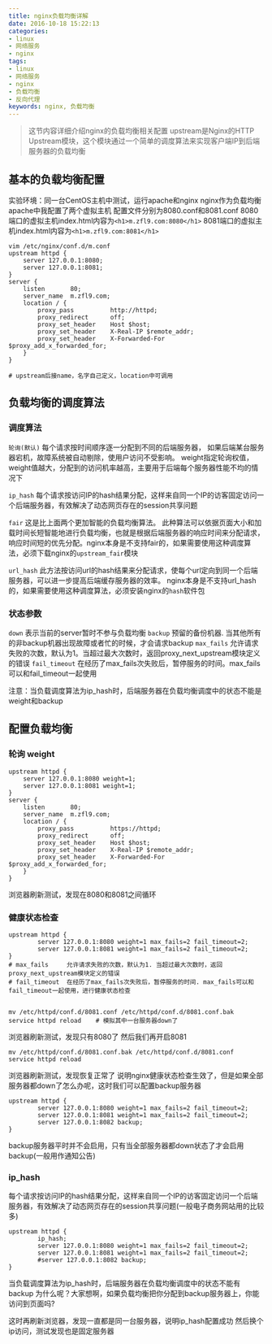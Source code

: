 ```yaml
---
title: nginx负载均衡详解
date: 2016-10-18 15:22:13
categories:
- linux
- 网络服务
- nginx
tags:
- linux
- 网络服务
- nginx
- 负载均衡
- 反向代理
keywords: nginx, 负载均衡
---
```

> 这节内容详细介绍nginx的负载均衡相关配置 upstream是Nginx的HTTP Upstream模块，这个模块通过一个简单的调度算法来实现客户端IP到后端服务器的负载均衡

<!-- more -->

## 基本的负载均衡配置
实验环境：同一台CentOS主机中测试，运行apache和nginx
nginx作为负载均衡
apache中我配置了两个虚拟主机 配置文件分别为8080.conf和8081.conf
8080端口的虚拟主机index.html内容为` <h1>m.zfl9.com:8080</h1> `
8081端口的虚拟主机index.html内容为` <h1>m.zfl9.com:8081</h1> `

<pre><code class="language-nginx line-numbers">vim /etc/nginx/conf.d/m.conf
upstream httpd {
    server 127.0.0.1:8080;
    server 127.0.0.1:8081;
}
server {
    listen       80;
    server_name  m.zfl9.com;
    location / {
        proxy_pass          http://httpd;
        proxy_redirect      off;
        proxy_set_header    Host $host;
        proxy_set_header    X-Real-IP $remote_addr;
        proxy_set_header    X-Forwarded-For $proxy_add_x_forwarded_for;
    }
}

# upstream后接name，名字自己定义，location中可调用
</code></pre>

## 负载均衡的调度算法
### 调度算法
> 
`轮询(默认)`
每个请求按时间顺序逐一分配到不同的后端服务器，
如果后端某台服务器宕机，故障系统被自动剔除，使用户访问不受影响。
weight指定轮询权值，weight值越大，分配到的访问机率越高，主要用于后端每个服务器性能不均的情况下


> 
`ip_hash`
每个请求按访问IP的hash结果分配，这样来自同一个IP的访客固定访问一个后端服务器，有效解决了动态网页存在的session共享问题


> 
`fair`
这是比上面两个更加智能的负载均衡算法。
此种算法可以依据页面大小和加载时间长短智能地进行负载均衡，也就是根据后端服务器的响应时间来分配请求，响应时间短的优先分配。nginx本身是不支持fair的，如果需要使用这种调度算法，必须下载nginx的`upstream_fair`模块


> 
`url_hash`
此方法按访问url的hash结果来分配请求，使每个url定向到同一个后端服务器，可以进一步提高后端缓存服务器的效率。
nginx本身是不支持url_hash的，如果需要使用这种调度算法，必须安装nginx的`hash`软件包

### 状态参数
> 
`down`          表示当前的server暂时不参与负载均衡
`backup`        预留的备份机器. 当其他所有的非backup机器出现故障或者忙的时候，才会请求backup
`max_fails`     允许请求失败的次数，默认为1。当超过最大次数时，返回proxy_next_upstream模块定义的错误
`fail_timeout`  在经历了max_fails次失败后，暂停服务的时间。max_fails可以和fail_timeout一起使用

注意：当负载调度算法为ip_hash时，后端服务器在负载均衡调度中的状态不能是weight和backup

## 配置负载均衡
### 轮询 weight
<pre><code class="language-nginx line-numbers">upstream httpd {
    server 127.0.0.1:8080 weight=1;
    server 127.0.0.1:8081 weight=1;
}
server {
    listen       80;
    server_name  m.zfl9.com;
    location / {
        proxy_pass          https://httpd;
        proxy_redirect      off;
        proxy_set_header    Host $host;
        proxy_set_header    X-Real-IP $remote_addr;
        proxy_set_header    X-Forwarded-For $proxy_add_x_forwarded_for;
    }
}
</code></pre>

浏览器刷新测试，发现在8080和8081之间循环

### 健康状态检查
<pre><code class="language-nginx line-numbers">upstream httpd {
        server 127.0.0.1:8080 weight=1 max_fails=2 fail_timeout=2;
        server 127.0.0.1:8081 weight=1 max_fails=2 fail_timeout=2;
}
# max_fails     允许请求失败的次数，默认为1. 当超过最大次数时，返回proxy_next_upstream模块定义的错误
# fail_timeout  在经历了max_fails次失败后，暂停服务的时间. max_fails可以和fail_timeout一起使用，进行健康状态检查


mv /etc/httpd/conf.d/8081.conf /etc/httpd/conf.d/8081.conf.bak
service httpd reload    # 模拟其中一台服务器down了
</code></pre>

浏览器刷新测试，发现只有8080了
然后我们再开启8081

<pre><code class="language-nginx line-numbers">mv /etc/httpd/conf.d/8081.conf.bak /etc/httpd/conf.d/8081.conf
service httpd reload
</code></pre>

浏览器刷新测试，发现恢复正常了
说明nginx健康状态检查生效了，但是如果全部服务器都down了怎么办呢，这时我们可以配置backup服务器

<pre><code class="language-nginx line-numbers">upstream httpd {
        server 127.0.0.1:8080 weight=1 max_fails=2 fail_timeout=2;
        server 127.0.0.1:8081 weight=1 max_fails=2 fail_timeout=2;
        server 127.0.0.1:8082 backup;
}
</code></pre>
backup服务器平时并不会启用，只有当全部服务器都down状态了才会启用backup(一般用作通知公告)

### ip_hash
每个请求按访问IP的hash结果分配，这样来自同一个IP的访客固定访问一个后端服务器，有效解决了动态网页存在的session共享问题(一般电子商务网站用的比较多)

<pre><code class="language-nginx line-numbers">upstream httpd {
        ip_hash;
        server 127.0.0.1:8080 weight=1 max_fails=2 fail_timeout=2;
        server 127.0.0.1:8081 weight=1 max_fails=2 fail_timeout=2;
        #server 127.0.0.1:8082 backup;
}
</code></pre>

当负载调度算法为ip_hash时，后端服务器在负载均衡调度中的状态不能有backup
为什么呢？大家想啊，如果负载均衡把你分配到backup服务器上，你能访问到页面吗?

这时再刷新浏览器，发现一直都是同一台服务器，说明ip_hash配置成功
然后换个ip访问，测试发现也是固定服务器
